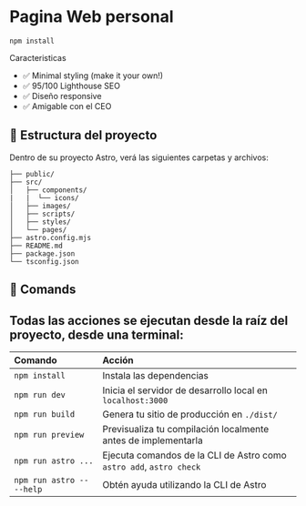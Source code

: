 # Pagina Web personal

```
npm install
```


Caracteristicas

- ✅ Minimal styling (make it your own!)
- ✅ 95/100 Lighthouse SEO
- ✅ Diseño responsive
- ✅ Amigable con el CEO

## 🚀 Estructura del proyecto

Dentro de su proyecto Astro, verá las siguientes carpetas y archivos:

```
├── public/
├── src/
│   ├── components/
|   |  └── icons/
│   ├── images/
│   ├── scripts/
│   ├── styles/
│   └── pages/
├── astro.config.mjs
├── README.md
├── package.json
└── tsconfig.json
```

## 🧞 Comands

## Todas las acciones se ejecutan desde la raíz del proyecto, desde una terminal:

| Comando                   | Acción                                           |
| :------------------------ | :----------------------------------------------- |
| `npm install`             | Instala las dependencias                        |
| `npm run dev`             | Inicia el servidor de desarrollo local en `localhost:3000` |
| `npm run build`           | Genera tu sitio de producción en `./dist/`       |
| `npm run preview`         | Previsualiza tu compilación localmente antes de implementarla |
| `npm run astro ...`       | Ejecuta comandos de la CLI de Astro como `astro add`, `astro check` |
| `npm run astro -- --help` | Obtén ayuda utilizando la CLI de Astro    

